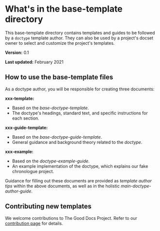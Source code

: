 # What's in the base-template directory

This base-template directory contains templates and guides to be followed by a `doctype` template author. They can also be used by a project's docset owner to select and customize the project's templates.

**Version:** 0.1

**Last updated:** February 2021

## How to use the base-template files 
As a doctype author, you will be responsible for creating three documents:

**xxx-template:**
* Based on the _base-doctype-template_.
* The doctype's headings, standard text, and specific instructions for each section.

**xxx-guide-template:**
* Based on the _base-doctype-guide-template_.
* General guidance and background theory related to the _doctype_.

**xxx-example:**
* Based on the _doctype-example-guide_.
* An example implementation of the doctype, which explains our fake chronologue project.

Guidance for filling out these documents are provided as _template author tips_ within the above documents, as well as in the holistic _main-doctype-author-guide_.

## Contributing new templates

We welcome contributions to The Good Docs Project. Refer to our [contribution page](https://thegooddocsproject.dev/contribute.html) for details.
